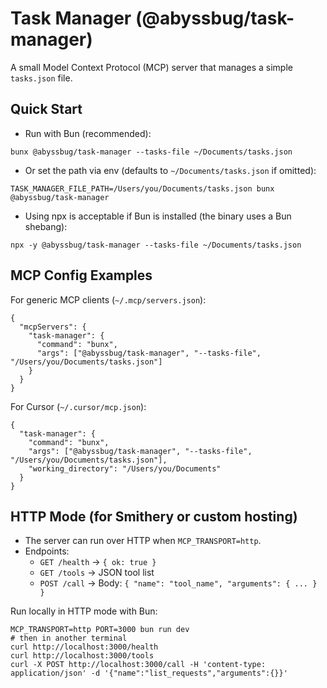 # Task Manager (@abyssbug/task-manager)

A small Model Context Protocol (MCP) server that manages a simple `tasks.json` file.

## Quick Start

- Run with Bun (recommended):

```
bunx @abyssbug/task-manager --tasks-file ~/Documents/tasks.json
```

- Or set the path via env (defaults to `~/Documents/tasks.json` if omitted):

```
TASK_MANAGER_FILE_PATH=/Users/you/Documents/tasks.json bunx @abyssbug/task-manager
```

- Using npx is acceptable if Bun is installed (the binary uses a Bun shebang):

```
npx -y @abyssbug/task-manager --tasks-file ~/Documents/tasks.json
```

## MCP Config Examples

For generic MCP clients (`~/.mcp/servers.json`):

```
{
  "mcpServers": {
    "task-manager": {
      "command": "bunx",
      "args": ["@abyssbug/task-manager", "--tasks-file", "/Users/you/Documents/tasks.json"]
    }
  }
}
```

For Cursor (`~/.cursor/mcp.json`):

```
{
  "task-manager": {
    "command": "bunx",
    "args": ["@abyssbug/task-manager", "--tasks-file", "/Users/you/Documents/tasks.json"],
    "working_directory": "/Users/you/Documents"
  }
}
```

## HTTP Mode (for Smithery or custom hosting)

- The server can run over HTTP when `MCP_TRANSPORT=http`.
- Endpoints:
  - `GET /health` → `{ ok: true }`
  - `GET /tools` → JSON tool list
  - `POST /call` → Body: `{ "name": "tool_name", "arguments": { ... } }`

Run locally in HTTP mode with Bun:

```
MCP_TRANSPORT=http PORT=3000 bun run dev
# then in another terminal
curl http://localhost:3000/health
curl http://localhost:3000/tools
curl -X POST http://localhost:3000/call -H 'content-type: application/json' -d '{"name":"list_requests","arguments":{}}'
```

